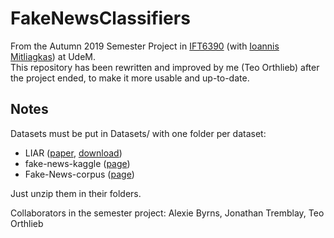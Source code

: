 # FakeNewsClassifiers
From the Autumn 2019 Semester Project in [IFT6390](https://admission.umontreal.ca/en/cours-et-horaires/cours/ift-6390/) (with [Ioannis Mitliagkas](http://mitliagkas.github.io/)) at UdeM.  
This repository has been rewritten and improved by me (Teo Orthlieb) after the project ended, 
to make it more usable and up-to-date.  

## Notes
Datasets must be put in Datasets/ with one folder per dataset:
 - LIAR ([paper](https://sites.cs.ucsb.edu/~william/papers/acl2017.pdf), [download](https://sites.cs.ucsb.edu/~william/data/liar_dataset.zip))
 - fake-news-kaggle ([page](https://www.kaggle.com/c/fake-news/data))
 - Fake-News-corpus ([page](https://github.com/several27/FakeNewsCorpus))

Just unzip them in their folders.

Collaborators in the semester project: Alexie Byrns, Jonathan Tremblay, Teo Orthlieb
